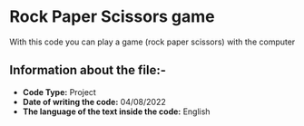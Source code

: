 # Rock Paper Scissors game
With this code you can play a game (rock paper scissors) with the computer

## Information about the file:-
- **Code Type:** Project
- **Date of writing the code:** 04/08/2022
- **The language of the text inside the code:** English
